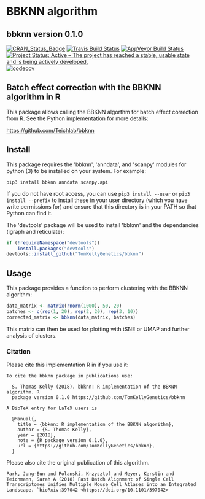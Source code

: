 # BBKNN algorithm

## bbknn version 0.1.0

[![CRAN_Status_Badge](http://www.r-pkg.org/badges/version/bbknn)](https://cran.r-project.org/package=bbknn)
[![Travis Build Status](https://travis-ci.org/TomKellyGenetics/bbknn.svg?branch=master)](https://travis-ci.org/TomKellyGenetics/bbknn)
[![AppVeyor Build Status](https://ci.appveyor.com/api/projects/status/github/TomKellyGenetics/bbknn?branch=master&svg=true)](https://ci.appveyor.com/project/TomKellyGenetics/bbknn)
[![Project Status: Active – The project has reached a stable, usable state and is being actively developed.](http://www.repostatus.org/badges/latest/active.svg)](http://www.repostatus.org/#active)
[![codecov](https://codecov.io/gh/TomKellyGenetics/bbknn/branch/master/graph/badge.svg)](https://codecov.io/gh/TomKellyGenetics/bbknn)

## Batch effect correction with the BBKNN algorithm in R

This package allows calling the BBKNN algorthm for batch effect correction from R. See the Python implementation for more details: 

https://github.com/Teichlab/bbknn

## Install

This package requires the 'bbknn', 'anndata', and 'scanpy' modules for python (3) to be installed on your system. For example:

``pip3 install bbknn anndata scanpy.api``

If you do not have root access, you can use `pip3 install --user` or `pip3 install --prefix` to install these in your user directory (which you have write permissions for) and ensure that this directory is in your PATH so that Python can find it.

The 'devtools' package will be used to install 'bbknn' and the dependancies (igraph and reticulate):

```R
if (!requireNamespace("devtools"))
    install.packages("devtools")
devtools::install_github("TomKellyGenetics/bbknn")
```

## Usage

This package provides a function to perform clustering with the BBKNN algorithm:

```R
data_matrix <- matrix(rnorm(1000), 50, 20)
batches <- c(rep(1, 20), rep(2, 20), rep(3, 10))
corrected_matrix <- bbknn(data_matrix, batches)
```

This matrix can then be used for plotting with tSNE or UMAP and further analysis of clusters.

### Citation

Please cite this implementation R in if you use it:

```
To cite the bbknn package in publications use:

  S. Thomas Kelly (2018). bbknn: R implementation of the BBKNN algorithm. R
  package version 0.1.0 https://github.com/TomKellyGenetics/bbknn

A BibTeX entry for LaTeX users is

  @Manual{,
    title = {bbknn: R implementation of the BBKNN algorithm},
    author = {S. Thomas Kelly},
    year = {2018},
    note = {R package version 0.1.0},
    url = {https://github.com/TomKellyGenetics/bbknn},
  }
 ```

Please also cite the original publication of this algorithm.

```
Park, Jong-Eun and Polanski, Krzysztof and Meyer, Kerstin and Teichmann, Sarah A (2018) Fast Batch Alignment of Single Cell Transcriptomes Unifies Multiple Mouse Cell Atlases into an Integrated Landscape. `bioRxiv:397042 <https://doi.org/10.1101/397042>
```
